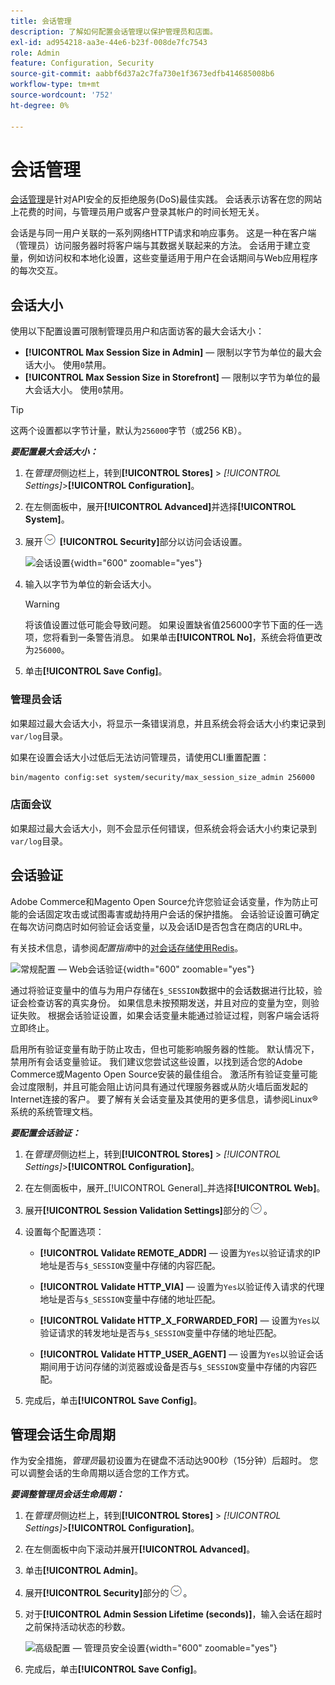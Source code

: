 ```yaml
---
title: 会话管理
description: 了解如何配置会话管理以保护管理员和店面。
exl-id: ad954218-aa3e-44e6-b23f-008de7fc7543
role: Admin
feature: Configuration, Security
source-git-commit: aabbf6d37a2c7fa730e1f3673edfb414685008b6
workflow-type: tm+mt
source-wordcount: '752'
ht-degree: 0%

---
```


# 会话管理

[会话管理](https://cheatsheetseries.owasp.org/cheatsheets/Session_Management_Cheat_Sheet.html)是针对API安全的反拒绝服务(DoS)最佳实践。 会话表示访客在您的网站上花费的时间，与管理员用户或客户登录其帐户的时间长短无关。

会话是与同一用户关联的一系列网络HTTP请求和响应事务。 这是一种在客户端（管理员）访问服务器时将客户端与其数据关联起来的方法。 会话用于建立变量，例如访问权和本地化设置，这些变量适用于用户在会话期间与Web应用程序的每次交互。

## 会话大小

使用以下配置设置可限制管理员用户和店面访客的最大会话大小：

- **[!UICONTROL Max Session Size in Admin]** — 限制以字节为单位的最大会话大小。 使用`0`禁用。
- **[!UICONTROL Max Session Size in Storefront]** — 限制以字节为单位的最大会话大小。 使用`0`禁用。

>[!TIP]
>
>这两个设置都以字节计量，默认为`256000`字节（或256 KB）。

**_要配置最大会话大小：_**

1. 在&#x200B;_管理员_&#x200B;侧边栏上，转到&#x200B;**[!UICONTROL Stores]** > _[!UICONTROL Settings]_>**[!UICONTROL Configuration]**。

1. 在左侧面板中，展开&#x200B;**[!UICONTROL Advanced]**&#x200B;并选择&#x200B;**[!UICONTROL System]**。

1. 展开![扩展选择器](../assets/icon-display-expand.png) **[!UICONTROL Security]**&#x200B;部分以访问会话设置。

   ![会话设置](../configuration-reference/advanced/assets/system-security.png){width="600" zoomable="yes"}

1. 输入以字节为单位的新会话大小。

   >[!WARNING]
   >
   >将该值设置过低可能会导致问题。 如果设置缺省值256000字节下面的任一选项，您将看到一条警告消息。 如果单击&#x200B;**[!UICONTROL No]**，系统会将值更改为`256000`。

1. 单击&#x200B;**[!UICONTROL Save Config]**。

### 管理员会话

如果超过最大会话大小，将显示一条错误消息，并且系统会将会话大小约束记录到`var/log`目录。

如果在设置会话大小过低后无法访问管理员，请使用CLI重置配置：

```bash
bin/magento config:set system/security/max_session_size_admin 256000
```

### 店面会议

如果超过最大会话大小，则不会显示任何错误，但系统会将会话大小约束记录到`var/log`目录。

## 会话验证

Adobe Commerce和Magento Open Source允许您验证会话变量，作为防止可能的会话固定攻击或试图毒害或劫持用户会话的保护措施。 会话验证设置可确定在每次访问商店时如何验证会话变量，以及会话ID是否包含在商店的URL中。

有关技术信息，请参阅&#x200B;_配置指南_&#x200B;中的[对会话存储使用Redis](https://experienceleague.adobe.com/docs/commerce-operations/configuration-guide/cache/redis/redis-session.html)。

![常规配置 — Web会话验证](../configuration-reference/general/assets/web-session-validation-settings.png){width="600" zoomable="yes"}

通过将验证变量中的值与为用户存储在`$_SESSION`数据中的会话数据进行比较，验证会检查访客的真实身份。 如果信息未按预期发送，并且对应的变量为空，则验证失败。 根据会话验证设置，如果会话变量未能通过验证过程，则客户端会话将立即终止。

启用所有验证变量有助于防止攻击，但也可能影响服务器的性能。 默认情况下，禁用所有会话变量验证。 我们建议您尝试这些设置，以找到适合您的Adobe Commerce或Magento Open Source安装的最佳组合。 激活所有验证变量可能会过度限制，并且可能会阻止访问具有通过代理服务器或从防火墙后面发起的Internet连接的客户。 要了解有关会话变量及其使用的更多信息，请参阅Linux®系统的系统管理文档。

**_要配置会话验证：_**

1. 在&#x200B;_管理员_&#x200B;侧边栏上，转到&#x200B;**[!UICONTROL Stores]** > _[!UICONTROL Settings]_>**[!UICONTROL Configuration]**。

1. 在左侧面板中，展开&#x200B;_[!UICONTROL General]_并选择&#x200B;**[!UICONTROL Web]**。

1. 展开&#x200B;**[!UICONTROL Session Validation Settings]**&#x200B;部分的![扩展选择器](../assets/icon-display-expand.png)。

1. 设置每个配置选项：

   - **[!UICONTROL Validate REMOTE_ADDR]** — 设置为`Yes`以验证请求的IP地址是否与`$_SESSION`变量中存储的内容匹配。

   - **[!UICONTROL Validate HTTP_VIA]** — 设置为`Yes`以验证传入请求的代理地址是否与`$_SESSION`变量中存储的地址匹配。

   - **[!UICONTROL Validate HTTP_X_FORWARDED_FOR]** — 设置为`Yes`以验证请求的转发地址是否与`$_SESSION`变量中存储的地址匹配。

   - **[!UICONTROL Validate HTTP_USER_AGENT]** — 设置为`Yes`以验证会话期间用于访问存储的浏览器或设备是否与`$_SESSION`变量中存储的内容匹配。

1. 完成后，单击&#x200B;**[!UICONTROL Save Config]**。

## 管理会话生命周期

作为安全措施，_管理员_&#x200B;最初设置为在键盘不活动达900秒（15分钟）后超时。 您可以调整会话的生命周期以适合您的工作方式。

**_要调整管理员会话生命周期：_**

1. 在&#x200B;_管理员_&#x200B;侧边栏上，转到&#x200B;**[!UICONTROL Stores]** > _[!UICONTROL Settings]_>**[!UICONTROL Configuration]**。

1. 在左侧面板中向下滚动并展开&#x200B;**[!UICONTROL Advanced]**。

1. 单击&#x200B;**[!UICONTROL Admin]**。

1. 展开&#x200B;**[!UICONTROL Security]**&#x200B;部分的![扩展选择器](../assets/icon-display-expand.png)。

1. 对于&#x200B;**[!UICONTROL Admin Session Lifetime (seconds)]**，输入会话在超时之前保持活动状态的秒数。

   ![高级配置 — 管理员安全设置](../configuration-reference/advanced/assets/admin-security.png){width="600" zoomable="yes"}

1. 完成后，单击&#x200B;**[!UICONTROL Save Config]**。
